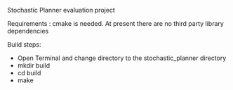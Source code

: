 Stochastic Planner evaluation project
 
Requirements : cmake is needed. At present there are no third party library dependencies

Build steps:

* Open Terminal and change directory to the stochastic_planner directory
* mkdir build
* cd build
* make